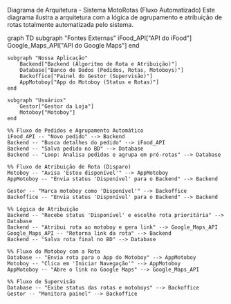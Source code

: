 Diagrama de Arquitetura - Sistema MotoRotas (Fluxo Automatizado)
Este diagrama ilustra a arquitetura com a lógica de agrupamento e atribuição de rotas totalmente automatizada pelo sistema.

graph TD
    subgraph "Fontes Externas"
        iFood_API["API do iFood"]
        Google_Maps_API["API do Google Maps"]
    end

    subgraph "Nossa Aplicação"
        Backend["Backend (Algoritmo de Rota e Atribuição)"]
        Database["Banco de Dados (Pedidos, Rotas, Motoboys)"]
        Backoffice["Painel do Gestor (Supervisão)"]
        AppMotoboy["App do Motoboy (Status e Rotas)"]
    end

    subgraph "Usuários"
        Gestor["Gestor da Loja"]
        Motoboy["Motoboy"]
    end

    %% Fluxo de Pedidos e Agrupamento Automático
    iFood_API -- "Novo pedido" --> Backend
    Backend -- "Busca detalhes do pedido" --> iFood_API
    Backend -- "Salva pedido no BD" --> Database
    Backend -- "Loop: Analisa pedidos e agrupa em pré-rotas" --> Database

    %% Fluxo de Atribuição de Rota (Disparo)
    Motoboy -- "Avisa 'Estou disponível'" --> AppMotoboy
    AppMotoboy -- "Envia status 'Disponível' para o Backend" --> Backend
    
    Gestor -- "Marca motoboy como 'Disponível'" --> Backoffice
    Backoffice -- "Envia status 'Disponível' para o Backend" --> Backend

    %% Lógica de Atribuição
    Backend -- "Recebe status 'Disponível' e escolhe rota prioritária" --> Database
    Backend -- "Atribui rota ao motoboy e gera link" --> Google_Maps_API
    Google_Maps_API -- "Retorna link da rota" --> Backend
    Backend -- "Salva rota final no BD" --> Database
    
    %% Fluxo do Motoboy com a Rota
    Database -- "Envia rota para o App do Motoboy" --> AppMotoboy
    Motoboy -- "Clica em 'Iniciar Navegação'" --> AppMotoboy
    AppMotoboy -- "Abre o link no Google Maps" --> Google_Maps_API

    %% Fluxo de Supervisão
    Database -- "Exibe status das rotas e motoboys" --> Backoffice
    Gestor -- "Monitora painel" --> Backoffice